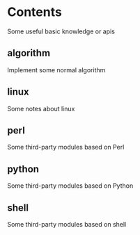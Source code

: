 # Contents
Some useful basic knowledge or apis

## algorithm
Implement some normal algorithm

## linux
Some notes about linux

## perl
Some third-party modules based on Perl

## python
Some third-party modules based on Python

## shell
Some third-party modules based on shell

